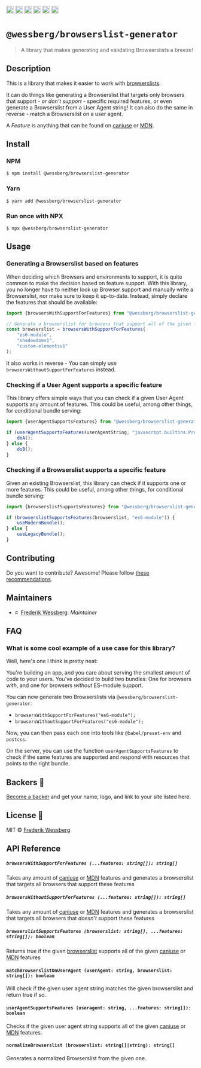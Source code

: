 <a href="https://npmcharts.com/compare/@wessberg/browserslist-generator?minimal=true"><img alt="Downloads per month" src="https://img.shields.io/npm/dm/%40wessberg%2Fbrowserslist-generator.svg" height="20"></img></a>
<a href="https://david-dm.org/wessberg/browserslist-generator"><img alt="Dependencies" src="https://img.shields.io/david/wessberg/browserslist-generator.svg" height="20"></img></a>
<a href="https://www.npmjs.com/package/@wessberg/browserslist-generator"><img alt="NPM Version" src="https://badge.fury.io/js/%40wessberg%2Fbrowserslist-generator.svg" height="20"></img></a>
<a href="https://github.com/wessberg/browserslist-generator/graphs/contributors"><img alt="Contributors" src="https://img.shields.io/github/contributors/wessberg%2Fbrowserslist-generator.svg" height="20"></img></a>
<a href="https://opensource.org/licenses/MIT"><img alt="MIT License" src="https://img.shields.io/badge/License-MIT-yellow.svg" height="20"></img></a>
<a href="https://www.patreon.com/bePatron?u=11315442"><img alt="Support on Patreon" src="https://c5.patreon.com/external/logo/become_a_patron_button@2x.png" height="20"></img></a>

# `@wessberg/browserslist-generator`

> A library that makes generating and validating Browserslists a breeze!

## Description

This is a library that makes it easier to work with [browserslists](https://github.com/browserslist/browserslist).

It can do things like generating a Browserslist that targets only browsers that support - *or don't support* - specific required features, or even generate a Browserslist from a User Agent string!
It can also do the same in reverse - match a Browserslist on a user agent.

A *Feature* is anything that can be found on [caniuse](https://caniuse.com/) or [MDN](https://github.com/mdn/browser-compat-data).

## Install

### NPM

```
$ npm install @wessberg/browserslist-generator
```

### Yarn

```
$ yarn add @wessberg/browserslist-generator
```

### Run once with NPX

```
$ npx @wessberg/browserslist-generator
```

## Usage

### Generating a Browserslist based on features

When deciding which Browsers and environments to support, it is quite common to make
the decision based on feature support. With this library, you no longer have to neither look up
Browser support and manually write a Browserslist, nor make sure to keep it up-to-date.
Instead, simply declare the features that should be available:

```typescript
import {browsersWithSupportForFeatures} from "@wessberg/browserslist-generator";

// Generate a browserslist for browsers that support all of the given features
const browserslist = browsersWithSupportForFeatures(
	"es6-module",
	"shadowdomv1",
	"custom-elementsv1"
);
```

It also works in reverse - You can simply use `browsersWithoutSupportForFeatures` instead.

### Checking if a User Agent supports a specific feature

This library offers simple ways that you can check if a given User Agent supports any amount of features.
This could be useful, among other things, for conditional bundle serving:

```typescript
import {userAgentSupportsFeatures} from "@wessberg/browserslist-generator";

if (userAgentSupportsFeatures(userAgentString, "javascript.builtins.Promise.finally")) {
	doA();
} else {
	doB();
}
```

### Checking if a Browserslist supports a specific feature

Given an existing Browserslist, this library can check if it supports one or more features.
This could be useful, among other things, for conditional bundle serving:

```typescript
import {browserslistSupportsFeatures} from "@wessberg/browserslist-generator";

if (browserslistSupportsFeatures(browserslist, "es6-module")) {
	useModernBundle();
} else {
	useLegacyBundle();
}
```

## Contributing

Do you want to contribute? Awesome! Please follow [these recommendations](./CONTRIBUTING.md).

## Maintainers

- <a href="https://github.com/wessberg"><img alt="Frederik Wessberg" src="https://avatars2.githubusercontent.com/u/20454213?s=460&v=4" height="11"></img></a> [Frederik Wessberg](https://github.com/wessberg): _Maintainer_

## FAQ

### What is some cool example of a use case for this library?

Well, here's one I think is pretty neat:

You're building an app, and you care about serving the smallest amount of code to your users.
You've decided to build two bundles: One for browsers *with*, and one for browsers *without* ES-module support.

You can now generate two Browserslists via `@wessberg/browserslist-generator`:
- `browsersWithSupportForFeatures("es6-module");`
- `browsersWithoutSupportForFeatures("es6-module");`

Now, you can then pass each one into tools like `@babel/preset-env` and `postcss`.

On the server, you can use the function `userAgentSupportsFeatures` to check if the same features are supported and respond
with resources that points to the right bundle.

## Backers 🏅

[Become a backer](https://www.patreon.com/bePatron?u=11315442) and get your name, logo, and link to your site listed here.

## License 📄

MIT © [Frederik Wessberg](https://github.com/wessberg)

## API Reference

##### `browsersWithSupportForFeatures (...features: string[]): string[]`

Takes any amount of [caniuse](https://caniuse.com/) or [MDN](https://github.com/mdn/browser-compat-data) features and generates a browserslist that targets all browsers that support these features

##### `browsersWithoutSupportForFeatures (...features: string[]): string[]`

Takes any amount of [caniuse](https://caniuse.com/) or [MDN](https://github.com/mdn/browser-compat-data) features and generates a browserslist that targets all browsers that *doesn't* support these features

##### `browserslistSupportsFeatures (browserslist: string[], ...features: string[]): boolean`

Returns true if the given [browserslist](https://github.com/browserslist/browserslist) supports all of the given [caniuse](https://caniuse.com/) or [MDN](https://github.com/mdn/browser-compat-data) features

#### `matchBrowserslistOnUserAgent (userAgent: string, browserslist: string[]): boolean`

Will check if the given user agent string matches the given browserslist and return true if so.

#### `userAgentSupportsFeatures (useragent: string, ...features: string[]): boolean`

Checks if the given user agent string supports all of the given [caniuse](https://caniuse.com/) or [MDN](https://github.com/mdn/browser-compat-data) features.

#### `normalizeBrowserslist (browserslist: string[]|string): string[]`

Generates a normalized Browserslist from the given one.